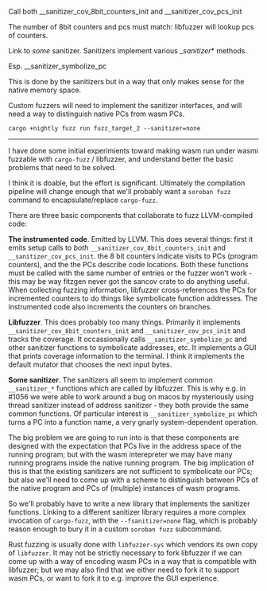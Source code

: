 Call both
__sanitizer_cov_8bit_counters_init
and
__sanitizer_cov_pcs_init

The number of 8bit counters and pcs must match:
libfuzzer will lookup pcs of counters.

Link to _some_ sanitizer.
Sanitizers implement various __sanitizer_* methods.

Esp. __sanitizer_symbolize_pc

This is done by the sanitizers but in a way
that only makes sense for the native memory space.

Custom fuzzers will need to implement the sanitizer interfaces,
and will need a way to distinguish native PCs
from wasm PCs.

```
cargo +nightly fuzz run fuzz_target_2 --sanitizer=none
```

---

I have done some initial experimients toward making wasm run under
wasmi fuzzable with `cargo-fuzz` / libfuzzer, and understand better
the basic problems that need to be solved.

I think it is doable, but the effort is significant.
Ultimately the compilation pipeline will change enough that we'll
probably want a `soroban fuzz` command to encapsulate/replace `cargo-fuzz`.

There are three basic components that collaborate to fuzz LLVM-compiled code:

**The instrumented code**. Emitted by LLVM. This does several things:
first it emits setup calls to _both_ `__sanitizer_cov_8bit_counters_init`
and `__sanitizer_cov_pcs_init`. the 8 bit counters indicate visits to PCs
(program counters), and the the PCs describe code locations.
Both these functions must be called with the same number of entries or the fuzzer won't work -
this may be way fitzgen never got the sancov crate to do anything useful.
When collecting fuzzing information, libfuzzer cross-references the PCs
for incremented counters to do things like symbolicate function addresses.
The instrumented code also increments the counters on branches.

**Libfuzzer**. This does probably too many things. Primarily it implements
`__sanitizer_cov_8bit_counters_init` and `__sanitizer_cov_pcs_init` and tracks
the coverage. It occassionally calls `__sanitizer_symbolize_pc` and other sanitizer
functions to symbolicate addresses, etc.
It implements a GUI that prints coverage information to the terminal.
I think it implements the default mutator that chooses the next input bytes.

**Some sanitizer**. The sanitizers all seem to implement common `__sanitizer_*`
functions which are called by libfuzzer. This is why e.g. in #1056 we were
able to work around a bug on macos by mysteriously using thread sanitizer instead
of address sanitizer - they both provide the same common functions.
Of particular interest is `__sanitizer_symbolize_pc` which turns a PC into
a function name, a very gnarly system-dependent operation.

The big problem we are going to run into is that these components
are designed with the expectation that PCs live in the address space of the
running program; but with the wasm interepreter we may have many running
programs inside the native running program. The big implication of this is
that the existing sanitizers are not sufficient to symbolicate our PCs;
but also we'll need to come up with a scheme to distinguish between PCs of the
native program and PCs of (multiple) instances of wasm programs.

So we'll probably have to write a new library that implements the sanitizer
functions. Linking to a different sanitizer library requires a more complex
invocation of `cargo-fuzz`, with the `--fsanitizer=none` flag, which is probably
reason enough to bury it in a custom `soroban fuzz` subcommand.

Rust fuzzing is usually done with `libfuzzer-sys` which vendors its own copy
of `libfuzzer`. It may not be strictly necessary to fork libfuzzer if we can come
up with a way of encoding wasm PCs in a way that is compatible with libfuzzer;
but we may also find that we either need to fork it to support wasm PCs,
or want to fork it to e.g. improve the GUI experience.
